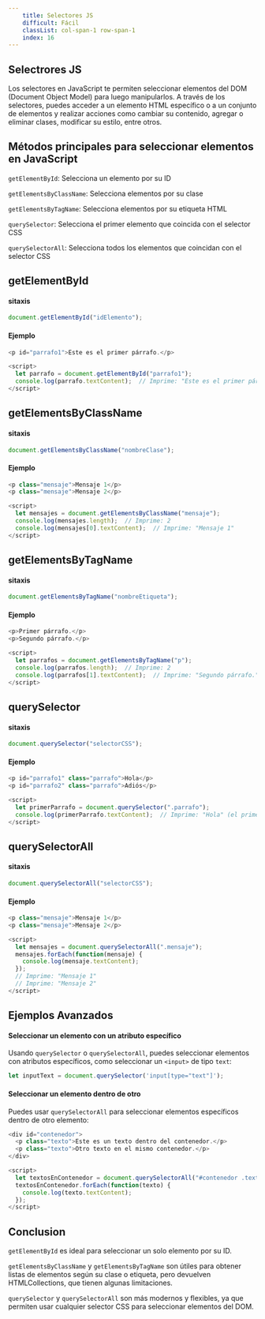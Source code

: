 ```yaml
---
    title: Selectores JS
    difficult: Fácil
    classList: col-span-1 row-span-1
    index: 16
---
```

## Selectrores JS

Los selectores en JavaScript te permiten seleccionar elementos del DOM (Document Object Model) para luego manipularlos. A través de los selectores, puedes acceder a un elemento HTML específico o a un conjunto de elementos y realizar acciones como cambiar su contenido, agregar o eliminar clases, modificar su estilo, entre otros.

## Métodos principales para seleccionar elementos en JavaScript
``getElementById``: Selecciona un elemento por su ID

``getElementsByClassName``: Selecciona elementos por su clase

``getElementsByTagName``: Selecciona elementos por su etiqueta HTML

``querySelector``: Selecciona el primer elemento que coincida con el selector CSS	

``querySelectorAll``: Selecciona todos los elementos que coincidan con el selector CSS	

## getElementById
#### sitaxis
```js   
document.getElementById("idElemento");
```
#### Ejemplo
```js
<p id="parrafo1">Este es el primer párrafo.</p>

<script>
  let parrafo = document.getElementById("parrafo1");
  console.log(parrafo.textContent);  // Imprime: "Este es el primer párrafo."
</script>
```
## getElementsByClassName
#### sitaxis
```js   
document.getElementsByClassName("nombreClase");
```
#### Ejemplo
```js
<p class="mensaje">Mensaje 1</p>
<p class="mensaje">Mensaje 2</p>

<script>
  let mensajes = document.getElementsByClassName("mensaje");
  console.log(mensajes.length);  // Imprime: 2
  console.log(mensajes[0].textContent);  // Imprime: "Mensaje 1"
</script>
```
## getElementsByTagName
#### sitaxis
```js   
document.getElementsByTagName("nombreEtiqueta");
```
#### Ejemplo
```js
<p>Primer párrafo.</p>
<p>Segundo párrafo.</p>

<script>
  let parrafos = document.getElementsByTagName("p");
  console.log(parrafos.length);  // Imprime: 2
  console.log(parrafos[1].textContent);  // Imprime: "Segundo párrafo."
</script>
```
## querySelector
#### sitaxis
```js   
document.querySelector("selectorCSS");
```
#### Ejemplo
```js
<p id="parrafo1" class="parrafo">Hola</p>
<p id="parrafo2" class="parrafo">Adiós</p>

<script>
  let primerParrafo = document.querySelector(".parrafo");
  console.log(primerParrafo.textContent);  // Imprime: "Hola" (el primer elemento con la clase 'parrafo')
</script>
```
## querySelectorAll
#### sitaxis
```js   
document.querySelectorAll("selectorCSS");
```
#### Ejemplo
```js
<p class="mensaje">Mensaje 1</p>
<p class="mensaje">Mensaje 2</p>

<script>
  let mensajes = document.querySelectorAll(".mensaje");
  mensajes.forEach(function(mensaje) {
    console.log(mensaje.textContent);
  });
  // Imprime: "Mensaje 1"
  // Imprime: "Mensaje 2"
</script>
```

## Ejemplos Avanzados 
#### Seleccionar un elemento con un atributo específico
Usando ``querySelector`` o ``querySelectorAll``, puedes seleccionar elementos con atributos específicos, como seleccionar un ``<input>`` de tipo ``text``:
```js
let inputText = document.querySelector('input[type="text"]');
```
#### Seleccionar un elemento dentro de otro
Puedes usar ``querySelectorAll`` para seleccionar elementos específicos dentro de otro elemento:
```js
<div id="contenedor">
  <p class="texto">Este es un texto dentro del contenedor.</p>
  <p class="texto">Otro texto en el mismo contenedor.</p>
</div>

<script>
  let textosEnContenedor = document.querySelectorAll("#contenedor .texto");
  textosEnContenedor.forEach(function(texto) {
    console.log(texto.textContent);
  });
</script>
```
## Conclusion 
``getElementById`` es ideal para seleccionar un solo elemento por su ID.

``getElementsByClassName`` y ``getElementsByTagName`` son útiles para obtener listas de elementos según su clase o etiqueta, pero devuelven HTMLCollections, que tienen algunas limitaciones.

``querySelector`` y ``querySelectorAll`` son más modernos y flexibles, ya que permiten usar cualquier selector CSS para seleccionar elementos del DOM.




